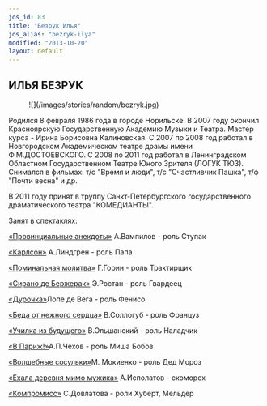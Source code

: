 ```yaml
---
jos_id: 83
title: "Безрук Илья"
jos_alias: "bezryk-ilya"
modified: "2013-10-20"
layout: default
---
```


## ИЛЬЯ БЕЗРУК

<figure>
![](/images/stories/random/bezryk.jpg)
</figure>

Родился 8 февраля 1986 года в городе Норильске. В 2007 году окончил Красноярскую Государственную Академию Музыки и Театра. Мастер курса - Ирина Борисовна Калиновская. С 2007 по 2008 год работал в Новгородском Академическом театре драмы имени Ф.М.ДОСТОЕВСКОГО. С 2008 по 2011 год работал в Ленинградском Областном Государственном Театре Юного Зрителя (ЛОГУК ТЮЗ). Снимался в фильмах: т/с "Время и люди", т/с "Счастливчик Пашка", т/ф "Почти весна" и др.

В 2011 году принят в труппу Санкт-Петербургского государственного драматического театра "КОМЕДИАНТЫ".

Занят в спектаклях:

[«Провинциальные анекдоты»](71-anekdoti.html) А.Вампилов - роль Ступак

[«Карлсон»](147-karlson.html) А.Линдгрен - роль Папа

[«Поминальная молитва»](97-pominalnaia-molitva.html) Г.Горин - роль Трактирщик

[«Сирано де Бержерак»](60-sirano-de-bergerak.html) Э.Ростан - роль Гвардеец

[«Дурочка»](44-dyrochka.html)Лопе де Вега - роль Фенисо

[«Беда от нежного сердца»](39-beda-ot-neghnogo-serdca.html) В.Соллогуб - роль Француз

[«Училка из будущего»](90-ychilka.html) В.Ольшанский - роль Наладчик

[«В Париж!»](41-v-paris.html)А.П.Чехов - роль Миша Бобов<a href="75-volshebnie-sosulki.html"></a>

[«Волшебные сосульки»](75-volshebnie-sosulki.html)М. Мокиенко - роль Дед Мороз

[«Ехала деревня мимо мужика»](45-exala-derevna-mimo-mushika.html) А.Исполатов - скоморох

[«Компромисс»](282-kompromiss-sdovlatov.html) С.Довлатова - роли Хуберт, Мельдер

